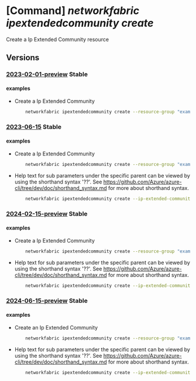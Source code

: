 # [Command] _networkfabric ipextendedcommunity create_

Create a Ip Extended Community resource

## Versions

### [2023-02-01-preview](/Resources/mgmt-plane/L3N1YnNjcmlwdGlvbnMve30vcmVzb3VyY2Vncm91cHMve30vcHJvdmlkZXJzL21pY3Jvc29mdC5tYW5hZ2VkbmV0d29ya2ZhYnJpYy9pcGV4dGVuZGVkY29tbXVuaXRpZXMve30=/2023-02-01-preview.xml) **Stable**

<!-- mgmt-plane /subscriptions/{}/resourcegroups/{}/providers/microsoft.managednetworkfabric/ipextendedcommunities/{} 2023-02-01-preview -->

#### examples

- Create a Ip Extended Community
    ```bash
        networkfabric ipextendedcommunity create --resource-group "example-rg" --location "westus3" --resource-name "example-ipextendedcommunity" --action "Deny" --route-targets "1024:219" "1001:200"
    ```

### [2023-06-15](/Resources/mgmt-plane/L3N1YnNjcmlwdGlvbnMve30vcmVzb3VyY2Vncm91cHMve30vcHJvdmlkZXJzL21pY3Jvc29mdC5tYW5hZ2VkbmV0d29ya2ZhYnJpYy9pcGV4dGVuZGVkY29tbXVuaXRpZXMve30=/2023-06-15.xml) **Stable**

<!-- mgmt-plane /subscriptions/{}/resourcegroups/{}/providers/microsoft.managednetworkfabric/ipextendedcommunities/{} 2023-06-15 -->

#### examples

- Create a Ip Extended Community
    ```bash
        networkfabric ipextendedcommunity create --resource-group "example-rg" --location "westus3" --resource-name "example-ipextendedcommunity" --ip-extended-community-rules "[{action:Permit,sequenceNumber:1234,routeTargets:['1024:219','1001:200']}]"
    ```

- Help text for sub parameters under the specific parent can be viewed by using the shorthand syntax '??'. See https://github.com/Azure/azure-cli/tree/dev/doc/shorthand_syntax.md for more about shorthand syntax.
    ```bash
        networkfabric ipextendedcommunity create --ip-extended-community-rules "??"
    ```

### [2024-02-15-preview](/Resources/mgmt-plane/L3N1YnNjcmlwdGlvbnMve30vcmVzb3VyY2Vncm91cHMve30vcHJvdmlkZXJzL21pY3Jvc29mdC5tYW5hZ2VkbmV0d29ya2ZhYnJpYy9pcGV4dGVuZGVkY29tbXVuaXRpZXMve30=/2024-02-15-preview.xml) **Stable**

<!-- mgmt-plane /subscriptions/{}/resourcegroups/{}/providers/microsoft.managednetworkfabric/ipextendedcommunities/{} 2024-02-15-preview -->

#### examples

- Create a Ip Extended Community
    ```bash
        networkfabric ipextendedcommunity create --resource-group "example-rg" --location "westus3" --resource-name "example-ipextendedcommunity" --ip-extended-community-rules "[{action:Permit,sequenceNumber:1234,routeTargets:['1024:219','1001:200']}]"
    ```

- Help text for sub parameters under the specific parent can be viewed by using the shorthand syntax '??'. See https://github.com/Azure/azure-cli/tree/dev/doc/shorthand_syntax.md for more about shorthand syntax.
    ```bash
        networkfabric ipextendedcommunity create --ip-extended-community-rules "??"
    ```

### [2024-06-15-preview](/Resources/mgmt-plane/L3N1YnNjcmlwdGlvbnMve30vcmVzb3VyY2Vncm91cHMve30vcHJvdmlkZXJzL21pY3Jvc29mdC5tYW5hZ2VkbmV0d29ya2ZhYnJpYy9pcGV4dGVuZGVkY29tbXVuaXRpZXMve30=/2024-06-15-preview.xml) **Stable**

<!-- mgmt-plane /subscriptions/{}/resourcegroups/{}/providers/microsoft.managednetworkfabric/ipextendedcommunities/{} 2024-06-15-preview -->

#### examples

- Create an Ip Extended Community
    ```bash
        networkfabric ipextendedcommunity create --resource-group "example-rg" --location "westus3" --resource-name "example-ipextendedcommunity" --ip-extended-community-rules "[{action:Permit,sequenceNumber:1234,routeTargets:['1024:219','1001:200']}]"
    ```

- Help text for sub parameters under the specific parent can be viewed by using the shorthand syntax '??'. See https://github.com/Azure/azure-cli/tree/dev/doc/shorthand_syntax.md for more about shorthand syntax.
    ```bash
        networkfabric ipextendedcommunity create --ip-extended-community-rules "??"
    ```

